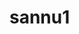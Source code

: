 # sannu1
<!DOCTYPE html>
<html lang="en">

<head>
    <meta charset="UTF-8">
    <meta name="viewport" content="width=device-width, initial-scale=1.0">
    <title>portfolio</title>
    <link rel="preconnect" href="https://fonts.googleapis.com">
    <link rel="preconnect" href="https://fonts.gstatic.com" crossorgin>
    <link href="https://fonts.googleleapis.com/css2?family=wght@400;600;700&
    display=swap" rel="stylesheet">
    <style>
        * {
            margin: 0;
            padding: 0;
        }

        body {
            background-color: rgb(0, 0, 13);
            color: white;
            font-family: 'poppins', sans-serif;
        }
        nav{
            display: flex;
            justify-content: space-around;
            align-items: center;
            height: 80px;
            background-color: rgb(18,10,62);
            text-decoration: none;
        }
        nav ul{
            display: flex;
            justify-content: center;
        }
        nav ul li{
            list-style: none;
            margin: 0  23px;
        }
        nav ul li a{
            text-decoration: none;
            color: white;
        }
        nav ul li a:hover{
            color: rgb(139, 139, 220);
            font-size: 1.04rem;
        }
        main hr{
            border: 0;
            background:#9c97f1;
            height: 1.2px;
            margin: 50px 84px;
        }
        .left{
            font-size: 1.5rem;
            text-decoration: none;
        }
        .firstsection{
            display: flex;
            justify-content: space-around;
            margin: 80px 0;
            align-items: center;
        }
        .firstsection >div{
            width: 30%;
        }
        .leftsection{
            
            font-size: 3rem;
        }
        .rightsection img{
            width: 80%;
            margin: 50px 0;
        }
        .text-gray{
            color: gray;
        }
        .purple{
            color: rgb(155, 65, 239);
        }
        #element{
            color: rgb(155, 65, 239);
        }
        .secondSection{
            max-width: 80vw;
            margin: auto;
            height: 80vh;
        }
        .secondSection h1{
            font-size: 1.9rem;
        }
        .secondSection .box{
            background: white;
            width: 80vw;
            height: 2px;
            margin: 56px 0;
            display: flex;
        }
        .secondSection .vertical{
            height: 93px;
            width: 1px;
            background-color: white;
            margin: 0 100px;
        }
        .image-top{
            width: 23px;
            position: relative;
            top: -32px;
            left: -9px;
        }
        footer {
    background: #333;
    color: #fff;
    text-align: center;
    padding: 1rem 0;
    position: absolute;
    width: 100%;
    bottom: 0;
}
.project {
    background: #f4f4f4;
    padding: 1rem;
    margin: 1rem 0;
    border-left: 5px solid #333;
}
        
    </style>

</head>

<body>
    <header>
        <nav>
            <div class="left">Surabhi's portfolio</div>
            <div class="right">
                <ul>
                    <li> <a href="/">Home</a></li>
                    <li> <a href="/">About</a></li>
                    <li> <a href="/">Skills</a></li>
                    <li> <a href="/">Projects</a></li>
                    <li> <a href="/">Resume</a></li>
                    <li> <a href="/">Contact me</a></li>
                </ul>
            </div>
        </nav>
    </header>
    <main>
        <section class="firstsection">
            <div class="leftsection">
                Hi! My name is <span class="purple">Sanu's</span>
                and I'm a passionate
                <span id="element"></span>
            </div>
            <div class="rightsection">
                <img src="sk.png" alt="">
            </div>
        </section>
        <hr>
        <section class="secondSection">
            <span class="text-gray">What i have done so far</span>
            <h1>Work Experience</h1>

            <div class="box">
                <div class="vertical">
                    <img  class="image-top" src="sk.png" alt="" >
                    <div class="vertical-title">
                        HTML Developer
                    </div>
                    <div class="vertical-desc">
                        <h3>Work Experience - Student</h3>
                    </div>
                </div>
                <div class="box">
                    <div class="vertical">
                        <img  class="image-top" src="linked in.jpeg">
                        <div class="vertical-title">
                            HTML Developer
                        </div>
                        <div class="vertical-desc">
                            <h3>linked in - Surabhi Kumari Sahu</h3>
                        </div>
                    </div>
                    <div class="box">
                        <div class="vertical">
                            <img  class="image-top" src="insta.jpeg">
                            <div class="vertical-title">
                                HTML Developer
                            </div>
                            <div class="vertical-desc">
                                <h3>@cutipe_surabhi</h3>
                            </div>
                        </div>
            </div>
        </section>
    </main>
    <section id="projects">
        <h2>Projects</h2>
        <div class="project">
            <h3>Project 1</h3>
            <p>Design Websites</p>
        </div>
        <div class="project">
            <h3>Project 2</h3>
            <p>Create a online website of a cafe</p>
        </div>
        <footer>
        <section id="contact">
            <h2>Contact</h2>
            <p>Feel free to get in touch with me through the following methods:</p>
            <ul>
                <li>Email: <a href="mailto:sanukumarpanda116@gmail.com">sanukumarpanda116@gmail.com</a></li>
                <li>LinkedIn: <a href="https://www.linkedin.com/in/sanu-kumar-b1657925a?utm_source=share&utm_campaign=share_via&utm_content=profile&utm_medium=android_app" target="_blank">LinkedIn Profile</a></li>
            </ul>
        </section>
    </footer>
    <script src="https://unpkg.com/typed.js@2.1.0/dist/typed.umd.js"></script>
    <script>
        var typed = new Typed('#element', {
          strings: ['Web Developer', 'Graphics Designer' ,'Web Designer'],
          typeSpeed: 50,
        });
      </script>

</body>

</html>
